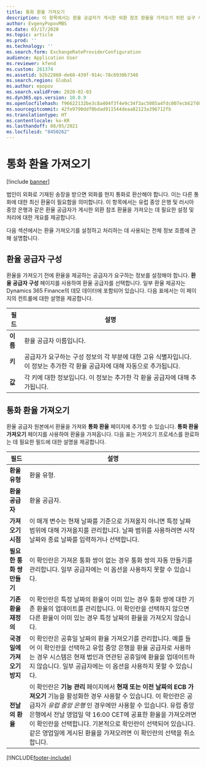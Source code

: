 ```yaml
---
title: 통화 환율 가져오기
description: 이 항목에서는 환율 공급자가 게시한 외환 참조 환율을 가져오기 위한 요구 사항에 관한 정보를 제공합니다.
author: EvgenyPopovMBS
ms.date: 03/17/2020
ms.topic: article
ms.prod: ''
ms.technology: ''
ms.search.form: ExchangeRateProviderConfiguration
audience: Application User
ms.reviewer: kfend
ms.custom: 261374
ms.assetid: b2b22868-de68-439f-914c-78c6930b7340
ms.search.region: Global
ms.author: epopov
ms.search.validFrom: 2020-02-03
ms.dyn365.ops.version: 10.0.9
ms.openlocfilehash: f96622132be3c8a404f3f4e9c34f3ac5085a4fdc007ecb627d06a95d7c80932b
ms.sourcegitcommit: 42fe9790ddf0bdad911544deaa82123a396712fb
ms.translationtype: HT
ms.contentlocale: ko-KR
ms.lasthandoff: 08/05/2021
ms.locfileid: "8450262"
---
```

# <a name="import-currency-exchange-rates"></a>통화 환율 가져오기

[!include [banner](../includes/banner.md)]

법인이 외화로 기재된 송장을 받으면 외화를 현지 통화로 환산해야 합니다. 이는 다른 통화에 대한 최신 환율이 필요함을 의미합니다. 이 항목에서는 유럽 중앙 은행 및 러시아 중앙 은행과 같은 환율 공급자가 게시한 외환 참조 환율을 가져오는 데 필요한 설정 및 처리에 대한 개요를 제공합니다.

다음 섹션에서는 환율 가져오기를 설정하고 처리하는 데 사용되는 전체 정보 흐름에 관해 설명합니다.

## <a name="configure-an-exchange-rate-provider"></a>환율 공급자 구성
환율을 가져오기 전에 환율을 제공하는 공급자가 요구하는 정보를 설정해야 합니다. **환율 공급자 구성** 페이지를 사용하여 환율 공급자를 선택합니다. 일부 환율 제공자는 Dynamics 365 Finance의 데모 데이터에 포함되어 있습니다. 다음 표에서는 이 페이지의 컨트롤에 대한 설명을 제공합니다.

| 필드 | 설명                   |
|-----------|-----------------------------------|
| **이름**  | 환율 공급자 이름입니다.                                                                                                                                                                                     |
| **키**   | 공급자가 요구하는 구성 정보의 각 부분에 대한 고유 식별자입니다. 이 정보는 추가한 각 환율 공급자에 대해 자동으로 추가됩니다. |
| **값** | 각 키에 대한 정보입니다. 이 정보는 추가한 각 환율 공급자에 대해 추가됩니다.                                                                                         |

## <a name="import-currency-exchange-rates"></a>통화 환율 가져오기
환율 공급자 원본에서 환율을 가져와 **통화 환율** 페이지에 추가할 수 있습니다. **통화 환율 가져오기** 페이지를 사용하여 환율을 가져옵니다. 다음 표는 가져오기 프로세스를 완료하는 데 필요한 필드에 대한 설명을 제공합니다.

| 필드 | 설명                   |
|-----------|-----------------------------------|
| **환율 유형**                 | 환율 유형.                                                                                                                                                                                                                                                                                                                                                      |
| **환율 공급자**             | 환율 공급자.                                                                                                                                                                                                                                                                                                                                                  |
| **가져오기 시점**                       | 이 매개 변수는 현재 날짜를 기준으로 가져올지 아니면 특정 날짜 범위에 대해 가져올지를 관리합니다. 날짜 범위를 사용하려면 시작 날짜와 종료 날짜를 입력하거나 선택합니다.                                                                                                                                                                                                                |
| **필요한 통화 쌍 만들기**    | 이 확인란은 가져온 통화 쌍이 없는 경우 통화 쌍의 자동 만들기를 관리합니다. 일부 공급자에는 이 옵션을 사용하지 못할 수 있습니다.                                                                                                                                                                                               |
| **기존 환율 재정의**   | 이 확인란은 특정 날짜의 환율이 이미 있는 경우 통화 쌍에 대한 기존 환율의 업데이트를 관리합니다. 이 확인란을 선택하지 않으면 다른 환율이 이미 있는 경우 특정 날짜의 환율을 가져오지 않습니다.                                                                                       |
| **국경일에 가져오기 방지** | 이 확인란은 공휴일 날짜의 환율 가져오기를 관리합니다. 예를 들어 이 확인란을 선택하고 유럽 중앙 은행을 환율 공급자로 사용하는 경우 시스템은 현재 법인과 연관된 공휴일에 환율을 업데이트하지 않습니다. 일부 공급자에는 이 옵션을 사용하지 못할 수 있습니다. |
| **전날의 환율** | 이 확인란은 **기능 관리** 페이지에서 **현재 또는 이전 날짜의 ECB 가져오기** 기능을 활성화한 경우 사용할 수 있습니다. 이 확인란은 공급자가 *유럽 중앙 은행* 인 경우에만 사용할 수 있습니다. 유럽 중앙 은행에서 전날 영업일 약 16:00 CET에 공표한 환율을 가져오려면 이 확인란을 선택합니다. 기본적으로 확인란이 선택되어 있습니다. 같은 영업일에 게시된 환율을 가져오려면 이 확인란의 선택을 취소합니다.  |


[!INCLUDE[footer-include](../../includes/footer-banner.md)]